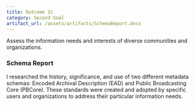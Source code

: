```yaml
---
title: Outcome 2c
category: Second Goal
artifact_url: /assets/artifacts/SchemaReport.docx
---
```

Assess the information needs and interests of diverse communities and organizations.

### **Schema Report** ###

 I researched the history, significance, and use of two different metadata schemas: Encoded Archival Description (EAD) and Public Broadcasting Core (PBCore). These standards were created and adopted by specific users and organizations to address their particular information needs.
